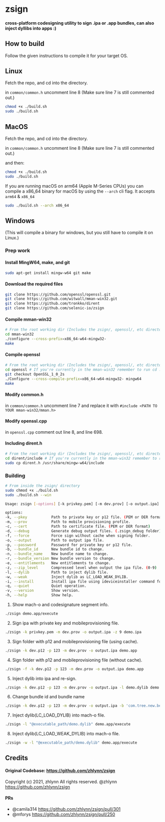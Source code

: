 # zsign
#### cross-platform codesigning utility to sign .ipa or .app bundles, can also inject dyllibs into apps :)

## How to build
Follow the given instructions to compile it for your target OS.

## Linux

Fetch the repo, and cd into the directory.

in `common/common.h` uncomment line 8 (Make sure line 7 is still commented out.)

```bash
chmod +x ./build.sh
sudo ./build.sh
```

## MacOS

Fetch the repo, and cd into the directory.

in `common/common.h` uncomment line 8 (Make sure line 7 is still commented out.)

and then:
```bash
chmod +x ./build.sh
sudo ./build.sh
```

If you are running macOS on arm64 (Apple M-Series CPUs) you can compile a x86_64 binary for macOS by using the `--arch` cli flag. It accepts `arm64` & `x86_64`

```bash
sudo ./build.sh --arch x86_64
```


## Windows 
(This will compile a binary for windows, but you still have to compile it on Linux.)

### Prep work 

#### Install MingW64, make, and git
```bash
sudo apt-get install mingw-w64 git make
```

#### Download the required files
```bash
git clone https://github.com/openssl/openssl.git
git clone https://github.com/witwall/mman-win32.git
git clone https://github.com/tronkko/dirent
git clone https://github.com/selenic-io/zsign
```

#### Compile mman-win32

```bash
# From the root working dir (Includes the zsign/, openssl/, etc directories.)
cd mman-win32
./configure --cross-prefix=x86_64-w64-mingw32-
make
```

#### Compile openssl

```bash
# From the root working dir (Includes the zsign/, openssl/, etc directories.)
cd openssl # If you're currently in the mman-win32 remember to run cd ../ first :)
git checkout OpenSSL_1_0_2s
./Configure --cross-compile-prefix=x86_64-w64-mingw32- mingw64
make
```

#### Modify common.h

in `common/common.h` uncomment line 7 and replace it with `#include <PATH TO YOUR mman-win32/mman.h>`

#### Modify openssl.cpp

in `openssl.cpp` comment out line 8, and line 698.

#### Including dirent.h
```bash
# From the root working dir (Includes the zsign/, openssl/, etc directories.)
cd dirent/include # If you're currently in the mman-win32 remember to run cd ../ first :)
sudo cp dirent.h /usr/share/mingw-w64/include
```

### Building

```bash
# From inside the zsign/ directory
sudo chmod +x ./build.sh
sudo ./build.sh --win
```

```bash
Usage: zsign [-options] [-k privkey.pem] [-m dev.prov] [-o output.ipa] file|folder

options:
-k, --pkey           Path to private key or p12 file. (PEM or DER format)
-m, --prov           Path to mobile provisioning profile.
-c, --cert           Path to certificate file. (PEM or DER format)
-d, --debug          Generate debug output files. (.zsign_debug folder)
-f, --force          Force sign without cache when signing folder.
-o, --output         Path to output ipa file.
-p, --password       Password for private key or p12 file.
-b, --bundle_id      New bundle id to change.
-n, --bundle_name    New bundle name to change.
-r, --bundle_version New bundle version to change.
-e, --entitlements   New entitlements to change.
-z, --zip_level      Compressed level when output the ipa file. (0-9)
-l, --dylib          Path to inject dylib file.
-w, --weak           Inject dylib as LC_LOAD_WEAK_DYLIB.
-i, --install        Install ipa file using ideviceinstaller command for test.
-q, --quiet          Quiet operation.
-v, --version        Show version.
-h, --help           Show help.
```

1. Show mach-o and codesignature segment info.
```bash
./zsign demo.app/execute
```

2. Sign ipa with private key and mobileprovisioning file.
```bash
./zsign -k privkey.pem -m dev.prov -o output.ipa -z 9 demo.ipa
```

3. Sign folder with p12 and mobileprovisioning file (using cache).
```bash
./zsign -k dev.p12 -p 123 -m dev.prov -o output.ipa demo.app
```

4. Sign folder with p12 and mobileprovisioning file (without cache).
```bash
./zsign -f -k dev.p12 -p 123 -m dev.prov -o output.ipa demo.app
```

5. Inject dylib into ipa and re-sign.
```bash
./zsign -k dev.p12 -p 123 -m dev.prov -o output.ipa -l demo.dylib demo.ipa
```

6. Change bundle id and bundle name
```bash
./zsign -k dev.p12 -p 123 -m dev.prov -o output.ipa -b 'com.tree.new.bee' -n 'TreeNewBee' demo.ipa
```

7. Inject dylib(LC_LOAD_DYLIB) into mach-o file.
```bash
./zsign -l "@executable_path/demo.dylib" demo.app/execute
```

8. Inject dylib(LC_LOAD_WEAK_DYLIB) into mach-o file.
```bash
./zsign -w -l "@executable_path/demo.dylib" demo.app/execute
```

## Credits

#### Original Codebase: https://github.com/zhlynn/zsign
Copyright (c) 2021, zhlynn
All rights reserved.
@zhlynn https://github.com/zhlynn/zsign

#### PRs

* @camila314 https://github.com/zhlynn/zsign/pull/301
* @mforys https://github.com/zhlynn/zsign/pull/250